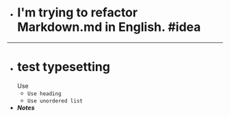 - # I'm trying to refactor Markdown.md in English. #idea
- ---
- # test typesetting
  Use
	- `Use heading`
	- `Use unordered list`
- ***Notes***